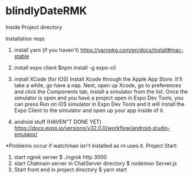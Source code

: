 # blindlyDateRMK
Inside Project directory

Installation reqs:
1. install yarn (if you haven't)
  https://yarnpkg.com/en/docs/install#mac-stable
2. install expo client
  $npm install -g expo-cli
3. install XCode (for IOS)
  Install Xcode through the Apple App Store. It'll take a while, go have a nap.
  Next, open up Xcode, go to preferences and click the Components tab, install a simulator from the list.
  Once the simulator is open and you have a project open in Expo Dev Tools,
  you can press Run on iOS simulator in Expo Dev Tools
  and it will install the Expo Client to the simulator and open up your app inside of it.

4. android stuff (HAVEN"T DONE YET)
   https://docs.expo.io/versions/v32.0.0/workflow/android-studio-emulator/

*Problems occur if watchman isn't installed as rn uses it.
Project Start:
1. start ngrok server
 $ ./ngrok http 3000
2. start Chatmain server in ChatServer directory
  $ nodemon Server.js
3. Start front end in project directory
  $ yarn start



